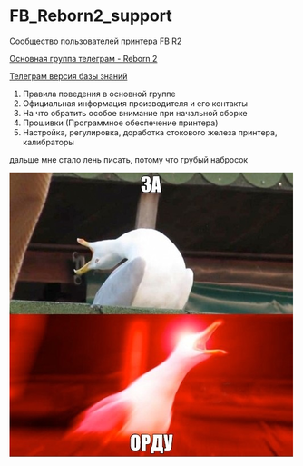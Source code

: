 # FB_Reborn2_support
Сообщество пользователей принтера FB R2

[Основная группа телеграм - Reborn 2](https://t.me/reborn2support/)

[Телеграм версия базы знаний](https://https://t.me/FBReborn2Support)

1. Правила поведения в основной группе
2. Официальная информация производителя и его контакты
3. На что обратить особое внимание при начальной сборке
4. Прошивки (Программное обеспечение принтера)
5. Настройка, регулировка, доработка стокового железа принтера, калибраторы

дальше мне стало лень писать, потому что грубый набросок

![за орду](https://github.com/Amtell-F/FB_Reborn2_support/blob/main/img/a98b68f3ba18330fe4eec614b3082032.jpg)
